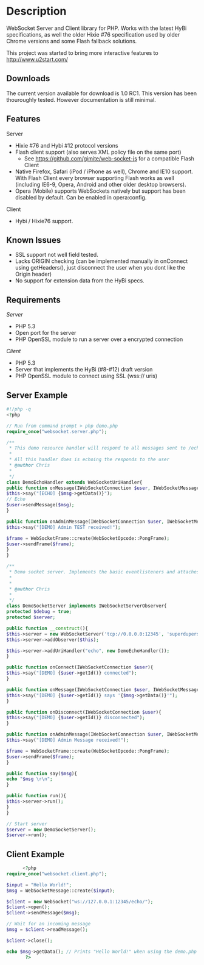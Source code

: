 Description
===========

WebSocket Server and Client library for PHP. Works with the latest HyBi specifications, as well the older Hixie #76 specification used by older Chrome versions and some Flash fallback solutions.

This project was started to bring more interactive features to http://www.u2start.com/

Downloads
---------
The current version available for download is 1.0 RC1. This version has been thouroughly tested. However documentation is still minimal. 

Features
---------
Server
  * Hixie #76 and Hybi #12 protocol versions
  * Flash client support (also serves XML policy file on the same port)
     * See https://github.com/gimite/web-socket-js for a compatible Flash Client
  * Native Firefox, Safari (iPod / iPhone as well), Chrome and IE10 support. With Flash Client every browser supporting Flash works as well (including IE6-9, Opera, Android and other older desktop browsers).
  * Opera (Mobile) supports WebSockets natively but support has been disabled by default. Can be enabled in opera:config.

Client
  * Hybi / Hixie76 support.


Known Issues
-------------
  * SSL support not well field tested.
  * Lacks ORIGIN checking (can be implemented manually in onConnect using getHeaders(), just disconnect the user when you dont like the Origin header)
  * No support for extension data from the HyBi specs.

Requirements
-------------
*Server*
 * PHP 5.3
 * Open port for the server
 * PHP OpenSSL module to run a server over a encrypted connection

*Client*
 * PHP 5.3
 * Server that implements the HyBi (#8-#12) draft version
 * PHP OpenSSL module to connect using SSL (wss:// uris)

Server Example
---------------
```php
#!/php -q
<?php

// Run from command prompt > php demo.php
require_once("websocket.server.php");

/**
 * This demo resource handler will respond to all messages sent to /echo/ on the socketserver below
 *
 * All this handler does is echoing the responds to the user
 * @author Chris
 *
 */
class DemoEchoHandler extends WebSocketUriHandler{
public function onMessage(IWebSocketConnection $user, IWebSocketMessage $msg){
$this->say("[ECHO] {$msg->getData()}");
// Echo
$user->sendMessage($msg);
}

public function onAdminMessage(IWebSocketConnection $user, IWebSocketMessage $obj){
$this->say("[DEMO] Admin TEST received!");

$frame = WebSocketFrame::create(WebSocketOpcode::PongFrame);
$user->sendFrame($frame);
}
}

/**
 * Demo socket server. Implements the basic eventlisteners and attaches a resource handler for /echo/ urls.
 *
 *
 * @author Chris
 *
 */
class DemoSocketServer implements IWebSocketServerObserver{
protected $debug = true;
protected $server;

public function __construct(){
$this->server = new WebSocketServer('tcp://0.0.0.0:12345', 'superdupersecretkey');
$this->server->addObserver($this);

$this->server->addUriHandler("echo", new DemoEchoHandler());
}

public function onConnect(IWebSocketConnection $user){
$this->say("[DEMO] {$user->getId()} connected");
}

public function onMessage(IWebSocketConnection $user, IWebSocketMessage $msg){
$this->say("[DEMO] {$user->getId()} says '{$msg->getData()}'");
}

public function onDisconnect(IWebSocketConnection $user){
$this->say("[DEMO] {$user->getId()} disconnected");
}

public function onAdminMessage(IWebSocketConnection $user, IWebSocketMessage $msg){
$this->say("[DEMO] Admin Message received!");

$frame = WebSocketFrame::create(WebSocketOpcode::PongFrame);
$user->sendFrame($frame);
}

public function say($msg){
echo "$msg \r\n";
}

public function run(){
$this->server->run();
}
}

// Start server
$server = new DemoSocketServer();
$server->run();
```

Client Example
---------------------
```php
      <?php
require_once("websocket.client.php");

$input = "Hello World!";
$msg = WebSocketMessage::create($input);

$client = new WebSocket("ws://127.0.0.1:12345/echo/");
$client->open();
$client->sendMessage($msg);

// Wait for an incoming message
$msg = $client->readMessage();

$client->close();

echo $msg->getData(); // Prints "Hello World!" when using the demo.php server
       ?>
```